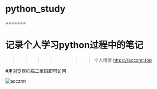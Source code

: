 # python_study


=======
# 记录个人学习python过程中的笔记
>>>>>>> 个人博客 https://acczmt.top

#用浏览器扫描二维码即可访问

![acczmt](http://pdhrh6d6j.bkt.clouddn.com/images/wx/qrapi.png)
